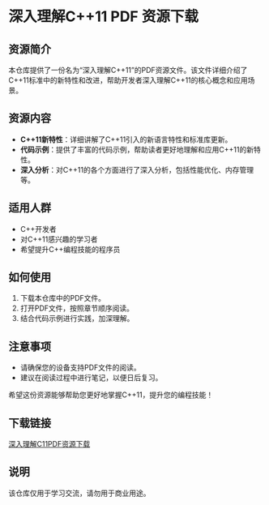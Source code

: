 # 深入理解C++11 PDF 资源下载

## 资源简介

本仓库提供了一份名为“深入理解C++11”的PDF资源文件。该文件详细介绍了C++11标准中的新特性和改进，帮助开发者深入理解C++11的核心概念和应用场景。

## 资源内容

- **C++11新特性**：详细讲解了C++11引入的新语言特性和标准库更新。
- **代码示例**：提供了丰富的代码示例，帮助读者更好地理解和应用C++11的新特性。
- **深入分析**：对C++11的各个方面进行了深入分析，包括性能优化、内存管理等。

## 适用人群

- C++开发者
- 对C++11感兴趣的学习者
- 希望提升C++编程技能的程序员

## 如何使用

1. 下载本仓库中的PDF文件。
2. 打开PDF文件，按照章节顺序阅读。
3. 结合代码示例进行实践，加深理解。

## 注意事项

- 请确保您的设备支持PDF文件的阅读。
- 建议在阅读过程中进行笔记，以便日后复习。

希望这份资源能够帮助您更好地掌握C++11，提升您的编程技能！

## 下载链接
[深入理解C11PDF资源下载](https://pan.quark.cn/s/1980626a0d6d)

## 说明

该仓库仅用于学习交流，请勿用于商业用途。
